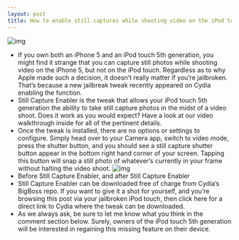 ```yaml
---
layout: post
title: How to enable still captures while shooting video on the iPod touch 5th generation
---
```

![img](http://media.idownloadblog.com/wp-content/uploads/2013/02/Still-Capture-Enabler-Top.png)
* If you own both an iPhone 5 and an iPod touch 5th generation, you might find it strange that you can capture still photos while shooting video on the iPhone 5, but not on the iPod touch. Regardless as to why Apple made such a decision, it doesn’t really matter if you’re jailbroken. That’s because a new jailbreak tweak recently appeared on Cydia enabling the function.
* Still Capture Enabler is the tweak that allows your iPod touch 5th generation the ability to take still capture photos in the midst of a video shoot. Does it work as you would expect? Have a look at our video walkthrough inside for all of the pertinent details.
* Once the tweak is installed, there are no options or settings to configure. Simply head over to your Camera app, switch to video mode, press the shutter button, and you should see a still capture shutter button appear in the bottom right hand corner of your screen. Tapping this button will snap a still photo of whatever’s currently in your frame without halting the video shoot.
![img](http://media.idownloadblog.com/wp-content/uploads/2013/02/Still-Capture-Enabler.png)
* Before Still Capture Enabler, and after Still Capture Enabler
* Still Capture Enabler can be downloaded free of charge from Cydia’s BigBoss repo. If you want to give it a shot for yourself, and you’re browsing this post via your jailbroken iPod touch, then click here for a direct link to Cydia where the tweak can be downloaded.
* As we always ask, be sure to let me know what you think in the comment section below. Surely, owners of the iPod touch 5th generation will be interested in regaining this missing feature on their device.


